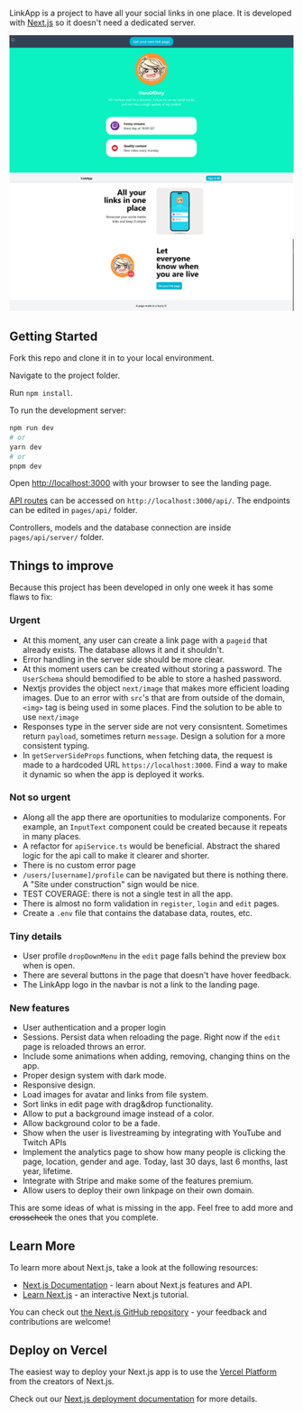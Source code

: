LinkApp is a project to have all your social links in one place. It is developed with [Next.js](https://nextjs.org/) so it doesn't need a dedicated server.

![Link Page](image.png)
![Alt text](image-1.png)

## Getting Started
Fork this repo and clone it in to your local environment.

Navigate to the project folder.

Run `npm install`.

To run the development server:

```bash
npm run dev
# or
yarn dev
# or
pnpm dev
```

Open [http://localhost:3000](http://localhost:3000) with your browser to see the landing page.

[API routes](https://nextjs.org/docs/api-routes/introduction) can be accessed on `http://localhost:3000/api/`. The endpoints can be edited in `pages/api/` folder.

Controllers, models and the database connection are inside `pages/api/server/` folder.

## Things to improve
Because this project has been developed in only one week it has some flaws to fix:
### Urgent
- At this moment, any user can create a link page with a `pageid` that already exists. The database allows it and it shouldn't.
- Error handling in the server side should be more clear.
- At this moment users can be created without storing a password. The `UserSchema` should bemodified to be able to store a hashed password.
- Nextjs provides the object `next/image` that makes more efficient loading images. Due to an error with `src`'s that are from outside of the domain, `<img>` tag is being used in some places. Find the solution to be able to use `next/image`
- Responses type in the server side are not very consisntent. Sometimes return `payload`, sometimes return `message`. Design a solution for a more consistent typing.
- In `getServerSideProps` functions, when fetching data, the request is made to a hardcoded URL `https://localhost:3000`. Find a way to make it dynamic so when the app is deployed it works.

### Not so urgent
- Along all the app there are oportunities to modularize components. For example, an `InputText` component could be created because it repeats in many places.
- A refactor for `apiService.ts` would be beneficial. Abstract the shared logic for the api call to make it clearer and shorter.
- There is no custom error page
- `/users/[username]/profile` can be navigated but there is nothing there. A "Site under construction" sign would be nice.
- TEST COVERAGE: there is not a single test in all the app.
- There is almost no form validation in `register`, `login` and `edit` pages.
- Create a `.env` file that contains the database data, routes, etc.

### Tiny details
- User profile `dropDownMenu` in the `edit` page falls behind the preview box when is open.
- There are several buttons in the page that doesn't have hover feedback.
- The LinkApp logo in the navbar is not a link to the landing page.

### New features
- User authentication and a proper login
- Sessions. Persist data when reloading the page. Right now if the `edit` page is reloaded throws an error.
- Include some animations when adding, removing, changing thins on the app.
- Proper design system with dark mode.
- Responsive design.
- Load images for avatar and links from file system.
- Sort links in edit page with drag&drop functionality.
- Allow to put a background image instead of a color.
- Allow background color to be a fade.
- Show when the user is livestreaming by integrating with YouTube and Twitch APIs
- Implement the analytics page to show how many people is clicking the page, location, gender and age. Today, last 30 days, last 6 months, last year, lifetime.
- Integrate with Stripe and make some of the features premium.
- Allow users to deploy their own linkpage on their own domain.

This are some ideas of what is missing in the app. Feel free to add more and ~~crosscheck~~ the ones that you complete.

## Learn More

To learn more about Next.js, take a look at the following resources:

- [Next.js Documentation](https://nextjs.org/docs) - learn about Next.js features and API.
- [Learn Next.js](https://nextjs.org/learn) - an interactive Next.js tutorial.

You can check out [the Next.js GitHub repository](https://github.com/vercel/next.js/) - your feedback and contributions are welcome!

## Deploy on Vercel

The easiest way to deploy your Next.js app is to use the [Vercel Platform](https://vercel.com/new?utm_medium=default-template&filter=next.js&utm_source=create-next-app&utm_campaign=create-next-app-readme) from the creators of Next.js.

Check out our [Next.js deployment documentation](https://nextjs.org/docs/deployment) for more details.
